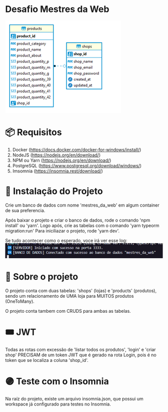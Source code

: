 # Desafio Mestres da Web
<img src='./assets/readme.png'>

# 📦 Requisitos
1. Docker (https://docs.docker.com/docker-for-windows/install/)
2. NodeJS (https://nodejs.org/en/download/)
3. NPM ou Yarn (https://nodejs.org/en/download/)
4. PostgreSQL (https://www.postgresql.org/download/windows/)
5. Imsomnia (https://insomnia.rest/download/)


# 🔧 Instalação do Projeto
Crie um banco de dados com nome 'mestres_da_web' em algum container de sua preferencia.

Após baixar o projeto e criar o banco de dados, rode o comando 'npm install' ou 'yarn'. Logo após, crie as tabelas com o comando 'yarn typeorm migration:run'
Para iniciliazar o projeto, rode 'yarn dev'.

Se tudo acontecer como o esperado, voce irá ver esse log:
<img src='./assets/print.png'>



# 💭 Sobre o projeto


O projeto conta com duas tabelas: 'shops' (lojas) e 'products' (produtos), sendo um relacionamento de UMA loja para MUITOS produtos (OneToMany).

O projeto conta tambem com CRUDS para ambas as tabelas.

# 🎟 JWT
Todas as rotas com excessão de 'listar todos os produtos', 'login' e 'criar shop' PRECISAM de um token JWT que é gerado na rota Login, pois é no token que se localiza a coluna 'shop_id'.

# 🟣 Teste com o Insomnia  
Na raíz do projeto, existe um arquivo insomnia.json, que possui um workspace já configurado para testes no Insomnia.

